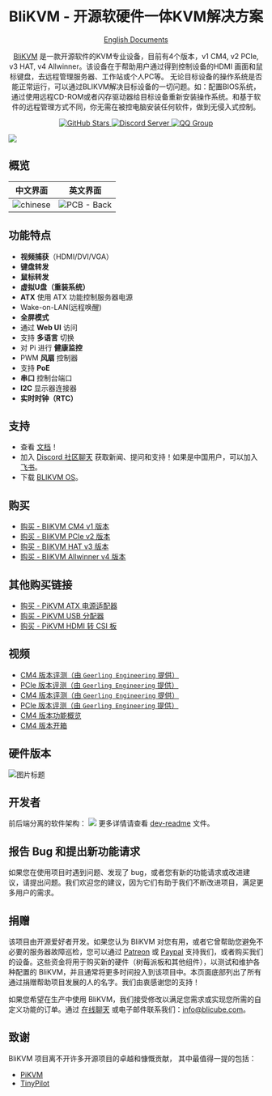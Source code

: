 <h1 align="center">BliKVM - 开源软硬件一体KVM解决方案</h1>
<p align="center">
<a href="README.md">English Documents</a>
</p>
<p align="center">
  <a href="https://www.blicube.com">BliKVM</a> 是一款开源软件的KVM专业设备，目前有4个版本，v1 CM4, v2 PCIe, v3 HAT, v4 Allwinner。该设备在于帮助用户通过得到控制设备的HDMI
画面和鼠标键盘，去远程管理服务器、工作站或个人PC等。 无论目标设备的操作系统是否能正常运行，可以通过BLIKVM解决目标设备的一切问题。如：配置BIOS系统，通过使用远程CD-ROM或者闪存驱动器给目标设备重新安装操作系统。和基于软件的远程管理方式不同，你无需在被控电脑安装任何软件，做到无侵入式控制。
</p>

<p align="center">
  <a href="https://github.com/ThomasVon2021/blikvm/stargazers">
    <img alt="GitHub Stars" src="https://img.shields.io/github/stars/ThomasVon2021/blikvm?color=ffcb2f&label=%E2%AD%90%20on%20GitHub">
  </a>
  <a href="https://discord.gg/9Y374gUF6C">
    <img alt="Discord Server" src="https://img.shields.io/discord/943534043515977768?color=0&label=discord%20server&logo=discord">
  </a>
  <a href="https://qm.qq.com/q/V0qWcbNoIi">
    <img alt="QQ Group" src="https://img.shields.io/badge/QQ%E7%BE%A4-join-12B7F5?logo=tencentqq">
  </a>
</p>

![](/images/hardware-connect.png)
## 概览

| __中文界面__ | __英文界面__ |
|--------------------------------------------|-------------------------------------------|
| ![chinese](/images/web/web-chinese.png) | ![PCB - Back](/images/web/web-english.png) |


## 功能特点

- **视频捕获**（HDMI/DVI/VGA）
- **键盘转发**
- **鼠标转发**
- **虚拟U盘（重装系统）**
- **ATX** 使用 ATX 功能控制服务器电源
- Wake-on-LAN(远程唤醒)
- **全屏模式**
- 通过 **Web UI** 访问
- 支持 **多语言** 切换
- 对 Pi 进行 **健康监控**
- PWM **风扇** 控制器
- 支持 **PoE**
- **串口** 控制台端口
- **I2C** 显示器连接器
- **实时时钟（RTC）**

## 支持

- 查看 [文档](https://wiki.blicube.com/blikvm/)！
- 加入 [Discord 社区聊天](https://discord.gg/9Y374gUF6C) 获取新闻、提问和支持！如果是中国用户，可以加入[飞书](https://applink.feishu.cn/client/chat/chatter/add_by_link?link_token=ebfgce4a-deb3-4275-a337-cce905ebe2fb)。
- 下载 [BLIKVM OS](https://wiki.blicube.com/blikvm/en/flashing_os/)。

## 购买

- [购买 - BliKVM CM4 v1 版本](https://www.aliexpress.com/item/1005003262886521.html)
- [购买 - BliKVM PCIe v2 版本](https://www.aliexpress.com/item/1005004572837650.html)
- [购买 - BliKVM HAT v3 版本](https://www.aliexpress.com/item/1005004377930400.html)
- [购买 - BliKVM Allwinner v4 版本](https://www.aliexpress.com/item/3256805673100994.html)

## 其他购买链接

- [购买 - PiKVM ATX 电源适配器](https://www.aliexpress.com/item/1005003761450893.html)
- [购买 - PiKVM USB 分配器](https://www.aliexpress.com/item/1005003793429781.html)
- [购买 - PiKVM HDMI 转 CSI 板](https://www.aliexpress.com/item/1005002861310912.html)

## 视频

- [CM4 版本评测（由 `Geerling Engineering` 提供）](https://www.youtube.com/watch?v=3OPd7svT3bE) 
- [PCIe 版本评测（由 `Geerling Engineering` 提供）](https://www.youtube.com/watch?v=cVWF3u-y-Zg)
- [CM4 版本评测（由 `Geerling Engineering` 提供）](https://www.youtube.com/watch?v=3OPd7svT3bE) 
- [PCIe 版本评测（由 `Geerling Engineering` 提供）](https://www.youtube.com/watch?v=cVWF3u-y-Zg) 
- [CM4 版本功能概览](https://www.youtube.com/watch?v=aehOawHklGE)
- [CM4 版本开箱](https://www.youtube.com/watch?v=d7I9l5yG5M8)

## 硬件版本

![图片标题](/images/version_all.png)

## 开发者
前后端分离的软件架构：
![](/images/docs_image/arch.drawio.png)
更多详情请查看 [dev-readme](dev-readme.md) 文件。

## 报告 Bug 和提出新功能请求
  如果您在使用项目时遇到问题、发现了 bug，或者您有新的功能请求或改进建议，请提出问题。我们欢迎您的建议，因为它们有助于我们不断改进项目，满足更多用户的需求。

## 捐赠
该项目由开源爱好者开发。如果您认为 BliKVM 对您有用，或者它曾帮助您避免不必要的服务器故障巡检，您可以通过 [Patreon](https://www.patreon.com/blikvm) 或 [Paypal](https://www.paypal.me/blikvm) 支持我们，或者购买我们的设备。这些资金将用于购买新的硬件（树莓派板和其他组件），以测试和维护各种配置的 BliKVM，并且通常将更多时间投入到该项目中。本页面底部列出了所有通过捐赠帮助项目发展的人的名字。我们由衷感谢您的支持！

如果您希望在生产中使用 BliKVM，我们接受修改以满足您需求或实现您所需的自定义功能的订单。通过 [在线聊天](https://discord.gg/9Y374gUF6C) 或电子邮件联系我们：info@blicube.com。

## 致谢

BliKVM 项目离不开许多开源项目的卓越和慷慨贡献，
其中最值得一提的包括：

- [PiKVM](https://github.com/pikvm/pikvm)
- [TinyPilot](https://github.com/tiny-pilot/tinypilot)


